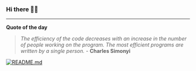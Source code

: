 ### Hi there 👋🏻


---

**Quote of the day**

> *The efficiency of the code decreases with an increase in the number of people working on the program. The most efficient programs are written by a single person.* - **Charles Simonyi** 

[![README.md](https://github.com/marcolovazzano/marcolovazzano/actions/workflows/readme.yml/badge.svg)](https://github.com/marcolovazzano/marcolovazzano/actions/workflows/readme.yml)
